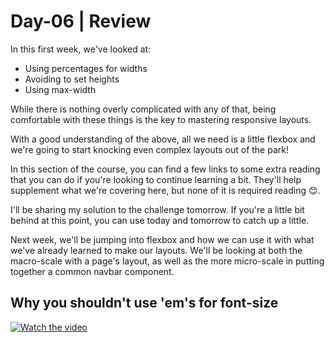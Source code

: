 # Day-06 | Review 

In this first week, we've looked at:

  -  Using percentages for widths
  -  Avoiding to set heights
  -  Using max-width


While there is nothing overly complicated with any of that, being comfortable with these things is the key to mastering responsive layouts.

With a good understanding of the above, all we need is a little flexbox and we're going to start knocking even complex layouts out of the park!

In this section of the course, you can find a few links to some extra reading that you can do if you're looking to continue learning a bit. They'll help supplement what we're covering here, but none of it is required reading 😊.

I'll be sharing my solution to the challenge tomorrow. If you're a little bit behind at this point, you can use today and tomorrow to catch up a little.

Next week, we'll be jumping into flexbox and how we can use it with what we've already learned to make our layouts. We'll be looking at both the macro-scale with a page's layout, as well as the more micro-scale in putting together a common navbar component.

## Why you shouldn't use 'em's for font-size

<a href="http://www.youtube.com/watch?feature=player_embedded&v=pautqDqa54I" target="_blank">
 <img src="https://img.youtube.com/vi/pautqDqa54I/hqdefault.jpg" alt="Watch the video"/>
</a>
